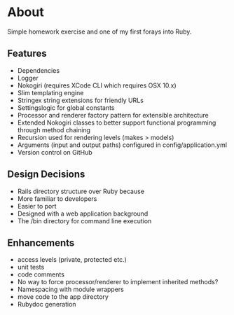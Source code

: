 # About

Simple homework exercise and one of my first forays into Ruby.

## Features

* Dependencies
 * Logger
 * Nokogiri (requires XCode CLI which requires OSX 10.x)
 * Slim templating engine
 * Stringex string extensions for friendly URLs
 * Settingslogic for global constants
* Processor and renderer factory pattern for extensible architecture
* Extended Nokogiri classes to better support functional programming through method chaining
* Recursion used for rendering levels (makes > models)
* Arguments (input and output paths) configured in config/application.yml
* Version control on GitHub

## Design Decisions

* Rails directory structure over Ruby because
 * More familiar to developers
 * Easier to port
 * Designed with a web application background
 * The /bin directory for command line execution

## Enhancements

* access levels (private, protected etc.)
* unit tests
* code comments
* No way to force processor/renderer to implement inherited methods?
* Namespacing with module wrappers
* move code to the app directory
* Rubydoc generation